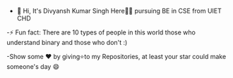 - 👋 Hi, It's  Divyansh Kumar Singh Here😶‍🌫️ pursuing BE in CSE from UIET CHD

-⚡ Fun fact: There are 10 types of people in this world those who understand binary and those who don't :)

-Show some ❤ by giving⭐to my Repositories, at least your star could make someone's day 😄
<!---
singhdivyanshdishu/singhdivyanshdishu is a ✨ special ✨ repository because its `README.md` (this file) appears on your GitHub profile.
You can click the Preview link to take a look at your changes.
--->
